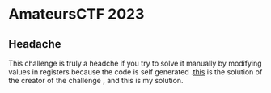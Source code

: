 # AmateursCTF 2023

## Headache

This challenge is truly a headche if you try to solve it manually by modifying values in registers because the code is self generated .<a href="https://github.com/Noureddine-0/AmateursCTF2023/blob/main/headache/solve.py">this</a> is the solution of the creator of the challenge , and this is my solution.  
